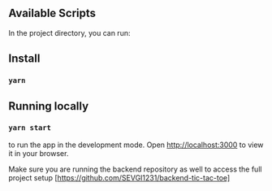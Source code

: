 ## Available Scripts

In the project directory, you can run:

## Install

### `yarn`

## Running locally

### `yarn start`

to run the app in the development mode.
Open [http://localhost:3000](http://localhost:3000) to view it in your browser.

Make sure you are running the backend repository as well to access the full project setup [https://github.com/SEVGI1231/backend-tic-tac-toe]

